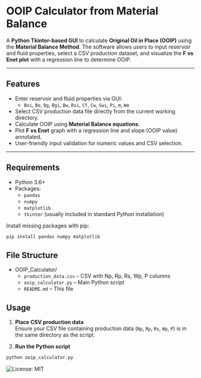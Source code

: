# OOIP Calculator from Material Balance

A **Python Tkinter-based GUI** to calculate **Original Oil in Place (OOIP)** using the **Material Balance Method**. The software allows users to input reservoir and fluid properties, select a CSV production dataset, and visualize the **F vs Enet plot** with a regression line to determine OOIP.

---

## Features

- Enter reservoir and fluid properties via GUI:
  - `Boi`, `Bo`, `Bg`, `Bgi`, `Bw`, `Rsi`, `Cf`, `Cw`, `Swi`, `Pi`, `m`, `We`
- Select CSV production data file directly from the current working directory.
- Calculate OOIP using **Material Balance equations**.
- Plot **F vs Enet** graph with a regression line and slope (OOIP value) annotated.
- User-friendly input validation for numeric values and CSV selection.

---

## Requirements

- Python 3.6+
- Packages:
  - `pandas`
  - `numpy`
  - `matplotlib`
  - `tkinter` (usually included in standard Python installation)

Install missing packages with pip:

```bash
pip install pandas numpy matplotlib
```
## File Structure

- OOIP_Calculator/
  - `production_data.csv` – CSV with Np, Rp, Rs, Wp, P columns
  - `ooip_calculator.py` – Main Python script 
  - `README.md` – This file

## Usage

1. **Place CSV production data**  
   Ensure your CSV file containing production data (`Np`, `Rp`, `Rs`, `Wp`, `P`) is in the same directory as the script.

2. **Run the Python script**  

```bash
python ooip_calculator.py
```

![License: MIT](https://img.shields.io/badge/License-MIT-yellow.svg)


